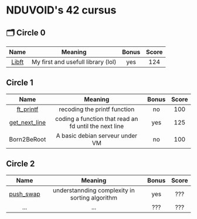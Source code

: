 # NDUVOID's 42 cursus

## 🗂️ Circle 0
|								Name								|			Meaning					|Bonus|Score|
|:---------------------------------------------------------------:|:----------------------------------:|:---:|:---:|
| [Libft](https://github.com/Chahalor/40-to-home/tree/main/libft) | My first and usefull library (lol) | yes | 124 |

## Circle 1
|										Name										|						Meaning							|Bonus	|Score|
|:---------------------------------------------------------------------------------:|:-----------------------------------------------------:|:-----:|:---:|
| [ft_printf](https://github.com/Chahalor/40-to-home/tree/main/ft_printf)			| recoding the printf function							| no	| 100 |
| [get_next_line](https://github.com/Chahalor/40-to-home/tree/main/get_next_line)	| coding a function that read an fd until the next line	| yes	| 125 |
| Born2BeRoot																		| A basic debian serveur under VM						| no	| 100 |

## Circle 2
|									Name									|					Meaning							|Bonus|Score|
|:-------------------------------------------------------------------------:|:-------------------------------------------------:|:---:|:---:|
| [push_swap](https://github.com/Chahalor/40-to-home/tree/main/push_swap)	| understannding complexity in sorting algorithm	| yes | ??? |
| ... | ... | ??? | ??? |

